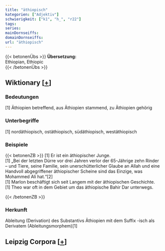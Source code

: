 ```yaml
---
title: "äthiopisch"
kategorien: ["Adjektiv"]
schwierigkeit: ["k1", "h_", "r22"]
tags:
series:
mainDornseiffs:
domainDornseiffs:
url: "äthiopisch"
---
```


{{< betonenÜbs >}}
**Übersetzung:**  
Ethiopian, Ethiopic  
{{< /betonenÜbs >}}

## Wiktionary [[+](https://de.wiktionary.org/wiki/äthiopisch)]

### Bedeutungen
[1] Äthiopien betreffend, aus Äthiopien stammend, zu Äthiopien gehörig  

### Unterbegriffe
[1] nordäthiopisch, ostäthiopisch, südäthiopisch, westäthiopisch  

### Beispiele
{{< betonenZB >}}
[1] Er ist ein äthiopischer Junge.  
[1] „Bei der letzten Dürre vor drei Jahren verlor der 65-Jährige zehn Rinder – und Tiere, seine Familie, sein unerschütterlicher Glaube an Allah und eine Handvoll abgegriffener äthiopischer Scheine sind das Einzige, was Mohammed Ali hat.“[2]  
[1] Marlon beschäftigt sich seit Langem mit der äthiopischen Geschichte.  
[1] Theo war oft in dem Gebiet um das äthiopische Bahir Dar unterwegs.  

{{< /betonenZB >}}
### Herkunft
Ableitung (Derivation) des Substantivs Äthiopien mit dem Suffix -isch als Derivatem (Ableitungsmorphem)[1]  


## Leipzig Corpora [[+](https://corpora.uni-leipzig.de/en/res?word=äthiopisch&corpusId=deu_newscrawl-public_2018)]

